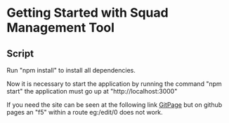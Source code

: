 # Getting Started with Squad Management Tool

## Script

Run "npm install" to install all dependencies.

Now it is necessary to start the application by running the command "npm start" the application must go up at "http://localhost:3000"

If you need the site can be seen at the following link [GitPage](https://guilhermeprado001.github.io/) but on github pages an "f5" within a route eg:/edit/0 does not work.

